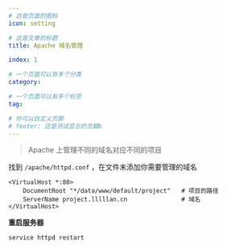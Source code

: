 ```yaml
---
# 这是页面的图标
icon: setting

# 这是文章的标题
title: Apache 域名管理

index: 1

# 一个页面可以有多个分类
category:

# 一个页面可以有多个标签
tag:

# 你可以自定义页脚
# footer: 这是测试显示的页脚b
---
```




> Apache 上管理不同的域名对应不同的项目



找到 `/apache/httpd.conf` ，在文件末添加你需要管理的域名

```xml-dtd
<VirtualHost *:80>
	DocumentRoot "*/data/www/default/project" 	# 项目的路径
	ServerName project.lllllan.cn 				# 域名
</VirtualHost>
```



**重启服务器**

```bash
service httpd restart
```


